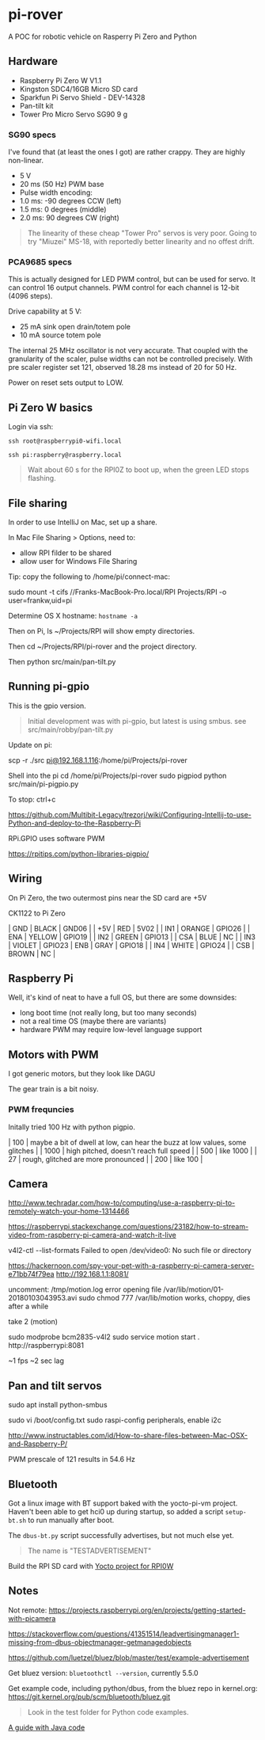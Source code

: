 # pi-rover

A POC for robotic vehicle on Rasperry Pi Zero and Python

## Hardware
- Raspberry Pi Zero W V1.1
- Kingston SDC4/16GB Micro SD card
- Sparkfun Pi Servo Shield - DEV-14328
- Pan-tilt kit
- Tower Pro Micro Servo SG90 9 g

### SG90 specs
I've found that (at least the ones I got) are rather crappy.
They are highly non-linear.

- 5 V
- 20 ms (50 Hz) PWM base
- Pulse width encoding:
- 1.0 ms: -90 degrees CCW (left)
- 1.5 ms: 0 degrees (middle)
- 2.0 ms: 90 degrees CW (right)

> The linearity of these cheap "Tower Pro" servos is very poor.
> Going to try "Miuzei" MS-18, with reportedly better
> linearity and no offest drift.

### PCA9685 specs
This is actually designed for LED PWM control, but can be used for servo.
It can control 16 output channels.
PWM control for each channel is 12-bit (4096 steps).

Drive capability at 5 V:
- 25 mA sink open drain/totem pole
- 10 mA source totem pole

The internal 25 MHz oscillator is not very accurate.
That coupled with the granularity of the scaler, pulse
widths can not be controlled precisely. With pre scaler
register set 121, observed 18.28 ms instead of 20 for
50 Hz.

Power on reset sets output to LOW.

## Pi Zero W basics
Login via ssh:

``ssh root@raspberrypi0-wifi.local``

``ssh pi:raspberry@raspberry.local``

> Wait about 60 s for the RPI0Z to boot up, when the green LED stops flashing.

## File sharing
In order to use IntelliJ on Mac, set up a share.

In Mac File Sharing > Options, need to:
 - allow RPI filder to be shared
 - allow user for Windows File Sharing

Tip: copy the following to /home/pi/connect-mac:

sudo mount -t cifs //Franks-MacBook-Pro.local/RPI Projects/RPI -o user=frankw,uid=pi

Determine OS X hostname: ``hostname -a``

Then on Pi, ls ~/Projects/RPI will show empty directories.

Then cd ~/Projects/RPI/pi-rover and the project directory.

Then python src/main/pan-tilt.py

## Running pi-gpio
This is the gpio version.

> Initial development was with pi-gpio, but latest is using smbus. see src/main/robby/pan-tilt.py

Update on pi:

scp -r ./src pi@192.168.1.116:/home/pi/Projects/pi-rover

Shell into the pi
cd /home/pi/Projects/pi-rover
sudo pigpiod
python src/main/pi-pigpio.py

To stop: ctrl+c

https://github.com/Multibit-Legacy/trezorj/wiki/Configuring-Intellij-to-use-Python-and-deploy-to-the-Raspberry-Pi

RPi.GPIO uses software PWM

https://rpitips.com/python-libraries-pigpio/

## Wiring
On Pi Zero, the two outermost pins near the SD card are +5V

CK1122 to Pi Zero

| GND | BLACK  | GND06  |
| +5V | RED    | 5V02   |
| IN1 | ORANGE | GPIO26 |
| ENA | YELLOW | GPIO19 |
| IN2 | GREEN  | GPIO13 |
| CSA | BLUE   | NC     |
| IN3 | VIOLET | GPIO23
| ENB | GRAY   | GPIO18 |
| IN4 | WHITE  | GPIO24 |
| CSB | BROWN  | NC     |

## Raspberry Pi
Well, it's kind of neat to have a full OS, but there are some downsides:

- long boot time (not really long, but too many seconds)
- not a real time OS (maybe there are variants)
- hardware PWM may require low-level language support

## Motors with PWM
I got generic motors, but they look like DAGU

The gear train is a bit noisy.

### PWM frequncies
Initally tried 100 Hz with python pigpio.

| 100 | maybe a bit of dwell at low, can hear the buzz at low values, some glitches |
| 1000 | high pitched, doesn't reach full speed |
| 500 | like 1000 |
| 27 | rough, glitched are more pronounced |
| 200 | like 100 |

## Camera

http://www.techradar.com/how-to/computing/use-a-raspberry-pi-to-remotely-watch-your-home-1314466

https://raspberrypi.stackexchange.com/questions/23182/how-to-stream-video-from-raspberry-pi-camera-and-watch-it-live

v4l2-ctl --list-formats
Failed to open /dev/video0: No such file or directory

https://hackernoon.com/spy-your-pet-with-a-raspberry-pi-camera-server-e71bb74f79ea
http://192.168.1.1:8081/

uncomment:
/tmp/motion.log
error opening file /var/lib/motion/01-20180103043953.avi 
sudo chmod 777 /var/lib/motion
works, choppy, dies after a while

take 2 (motion)

sudo modprobe bcm2835-v4l2
sudo service motion start .
http://raspberrypi:8081

~1 fps
~2 sec lag

## Pan and tilt servos
sudo apt install python-smbus

sudo vi /boot/config.txt
sudo raspi-config
peripherals, enable i2c

http://www.instructables.com/id/How-to-share-files-between-Mac-OSX-and-Raspberry-P/

PWM prescale of 121 results in 54.6 Hz

## Bluetooth
Got a linux image with BT support baked with the yocto-pi-vm project.
Haven't been able to get hci0 up during startup, so added a script ``setup-bt.sh`` to run manually after boot.

The ``dbus-bt.py`` script successfully advertises, but not much else yet.

> The name is "TESTADVERTISEMENT"

Build the RPI SD card with [Yocto project for RPI0W](https://github.com/fweiss/yocto-rpi-vm)

## Notes

Not remote: https://projects.raspberrypi.org/en/projects/getting-started-with-picamera

https://stackoverflow.com/questions/41351514/leadvertisingmanager1-missing-from-dbus-objectmanager-getmanagedobjects

https://github.com/luetzel/bluez/blob/master/test/example-advertisement

Get bluez version: ``bluetoothctl --version``, currently 5.5.0

Get example code, including python/dbus, from the bluez repo in kernel.org: https://git.kernel.org/pub/scm/bluetooth/bluez.git

> Look in the test folder for Python code examples.

[A guide with Java code](http://smartspacestuff.blogspot.com/2016/02/i-got-figurin-out-dbus-bluez.html)

